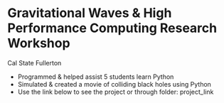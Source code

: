 # Gravitational Waves &amp; High Performance Computing Research Workshop

Cal State Fullerton 
- Programmed & helped assist 5 students learn Python
- Simulated & created a movie of colliding black holes using Python 
- Use the link below to see the project or through folder: project_link
